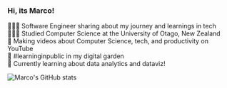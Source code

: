 
### Hi, its Marco!

👩🏻‍💻 Software Engineer sharing about my journey and learnings in tech<br/>
👩🏻‍🎓 Studied Computer Science at the University of Otago, New Zealand<br/>
🎨 Making videos about Computer Science, tech, and productivity on YouTube<br/>
🌷 #learninginpublic in my digital garden<br/>
💭 Currently learning about data analytics and dataviz!<br/>

![Marco's GitHub stats](https://github-readme-stats.vercel.app/api?username=txniii&show_icons=true&theme=transparent)
